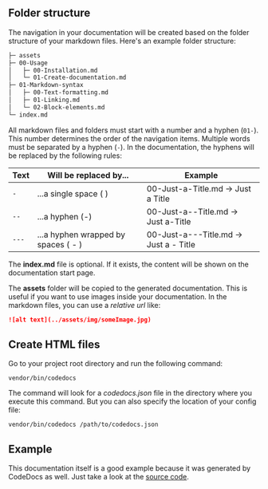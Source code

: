 ## Folder structure

The navigation in your documentation will be created based on the folder structure of your markdown files.
Here's an example folder structure:

```markdown
├─ assets
├─ 00-Usage
│   ├─ 00-Installation.md
│   └─ 01-Create-documentation.md
├─ 01-Markdown-syntax
│   ├─ 00-Text-formatting.md
│   ├─ 01-Linking.md
│   └─ 02-Block-elements.md
└─ index.md
```

All markdown files and folders must start with a number and a hyphen (`01-`). This number determines the order of the
navigation items. Multiple words must be separated by a hyphen (`-`). In the documentation, the hyphens will be replaced
by the following rules:

| Text  | Will be replaced by...                | Example                               |
| ----- | ------------------------------------- | ------------------------------------- |
| `-`   | ...a single space ( )                 | 00-Just-a-Title.md → Just a Title     |
| `--`  | ...a hyphen (-)                       | 00-Just-a--Title.md → Just a-Title    |
| `---` | ...a hyphen wrapped by spaces ( - )   | 00-Just-a---Title.md → Just a - Title |

The **index.md** file is optional. If it exists, the content will be shown on the documentation start page.

The **assets** folder will be copied to the generated documentation. This is useful if you want to use images
inside your documentation. In the markdown files, you can use a _relative url_ like:

```markdown
![alt text](../assets/img/someImage.jpg)
```

## Create HTML files

Go to your project root directory and run the following command:

```
vendor/bin/codedocs
```

The command will look for a *codedocs.json* file in the directory where you execute this command.
But you can also specify the location of your config file:

```
vendor/bin/codedocs /path/to/codedocs.json
```

## Example

This documentation itself is a good example because it was generated by CodeDocs as well.
Just take a look at the [source code](https://github.com/christianblos/codedocs/tree/master/docs).